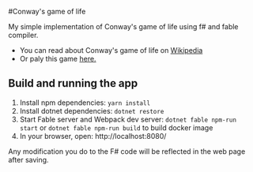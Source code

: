 #Conway's game of life

My simple implementation of Conway's game of life using f# and fable compiler.

* You can read about Conway's game of life on [Wikipedia](https://en.wikipedia.org/wiki/Conway%27s_Game_of_Life)
* Or paly this game [here.](http://gol.codingape.net/)

## Build and running the app

1. Install npm dependencies: `yarn install`
2. Install dotnet dependencies: `dotnet restore`
3. Start Fable server and Webpack dev server: `dotnet fable npm-run start`
   or `dotnet fable npm-run build` to build docker image
4. In your browser, open: http://localhost:8080/

Any modification you do to the F# code will be reflected in the web page after saving.
